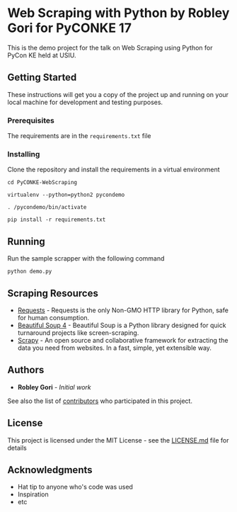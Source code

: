 # Web Scraping with Python by Robley Gori for PyCONKE 17

This is the demo project for the talk on Web Scraping using Python for PyCon KE held at USIU.

## Getting Started

These instructions will get you a copy of the project up and running on your local machine for development and testing purposes.
### Prerequisites

The requirements are in the `requirements.txt` file


### Installing

Clone the repository and install the requirements in a virtual environment

```
cd PyCONKE-WebScraping

virtualenv --python=python2 pycondemo

. /pycondemo/bin/activate

pip install -r requirements.txt
```

## Running

Run the sample scrapper with the following command

```
python demo.py
```


## Scraping Resources

* [Requests](http://python-requests.org/) - Requests is the only Non-GMO HTTP library for Python, safe for human consumption.
* [Beautiful Soup 4](https://www.crummy.com/software/BeautifulSoup/) - Beautiful Soup is a Python library designed for quick turnaround projects like screen-scraping.
* [Scrapy](https://scrapy.org/) - An open source and collaborative framework for extracting the data you need from websites. In a fast, simple, yet extensible way.


## Authors

* **Robley Gori** - *Initial work*

See also the list of [contributors](https://github.com/your/project/contributors) who participated in this project.

## License

This project is licensed under the MIT License - see the [LICENSE.md](LICENSE.md) file for details

## Acknowledgments

* Hat tip to anyone who's code was used
* Inspiration
* etc
